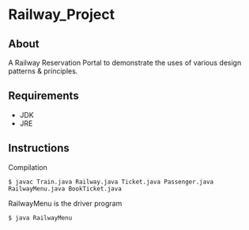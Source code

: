 # Railway_Project

## About

A Railway Reservation Portal to demonstrate the uses of various design patterns & principles.

## Requirements

- JDK
- JRE

## Instructions

Compilation

```
$ javac Train.java Railway.java Ticket.java Passenger.java RailwayMenu.java BookTicket.java
```

RailwayMenu is the driver program
```
$ java RailwayMenu
```